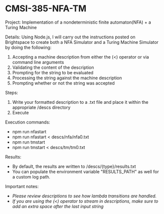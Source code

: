 # CMSI-385-NFA-TM

Project: Implementation of a nondeterministic finite automaton(NFA) + a Turing Machine

Details: Using Node.js, I will carry out the instructions posted on Brightspace to create both a NFA Simulator and a Turing Machine Simulator by doing the following:

1. Accepting a machine description from either the (<) operator or via command line arguments
2. Validating the content of the description
3. Prompting for the string to be evaluated
4. Processing the string against the machine description
5. Prompting whether or not the string was accepted

Steps:

1. Write your formatted description to a .txt file and place it within the appropriate /descs directory
2. Execute

Execution commands:

- npm run nfastart
- npm run nfastart < descs/nfa/nfa0.txt
- npm run tmstart
- npm run tmstart < descs/tm/tm0.txt

Results:

- By default, the results are written to /descs/{type}/results.txt
- You can populate the environment variable "RESULTS_PATH" as well for a custom log path.

Important notes:

- _Please review descriptions to see how lambda transitions are handled._
- _If you are using the (<) operator to stream in descriptions, make sure to add an extra space after the last input string_
